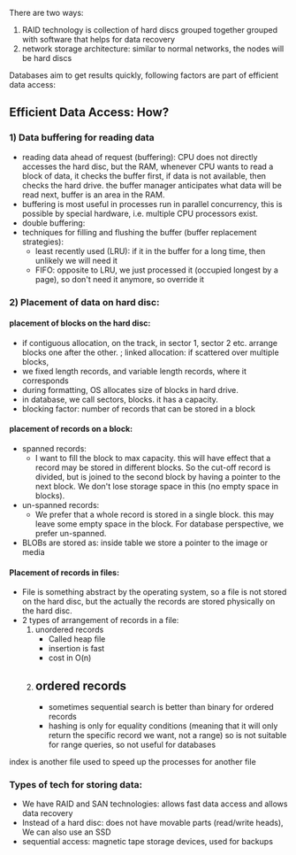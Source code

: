 There are two ways:
1) RAID technology is collection of hard discs grouped together grouped with software that helps for data recovery
2) network storage architecture: similar to normal networks, the nodes will be hard discs

Databases aim to get results quickly, following factors are part of efficient data access:
## Efficient Data Access: How?
### 1) Data buffering for reading data
-  reading data ahead of request (buffering): CPU does not directly accesses the hard disc, but the RAM, whenever CPU wants to read a block of data, it checks the buffer first, if data is not available, then checks the hard drive. the buffer manager anticipates what data will be read next, buffer is an area in the RAM.
- buffering is most useful in processes run in parallel concurrency, this is possible by special hardware, i.e. multiple CPU processors exist.
- double buffering: 
- techniques for filling and flushing the buffer (buffer replacement strategies):
	- least recently used (LRU):  if it in the buffer for a long time, then unlikely we will need it
	- FIFO: opposite to LRU, we just processed it (occupied longest by a page), so don't need it anymore, so override it
### 2) Placement of data on hard disc: 
#### placement of blocks on the hard disc:
- if contiguous allocation, on the track, in sector 1, sector 2 etc. arrange blocks one after the other. ; linked allocation: if scattered over multiple blocks,
- we fixed length records, and variable length records, where it corresponds
- during formatting, OS allocates size of blocks in hard drive.
- in database, we call sectors, blocks. it has a capacity.
- blocking factor: number of records that can be stored in a block
#### placement of records on a block:
- spanned records: 
	- I want to fill the block to max capacity. this will have effect that a record may be stored in different blocks. So the cut-off record is divided, but is joined to the second block by having a pointer to the next block. We don't lose storage space in this (no empty space in blocks).
- un-spanned records: 
	- We prefer that a whole record is stored in a single block. this may leave some empty space in the block. For database perspective, we prefer un-spanned.
- BLOBs are stored as: inside table we store a pointer to the image or media
#### Placement of records in files:
- File is something abstract by the operating system, so a file is not stored on the hard disc, but the actually the records are stored physically on the hard disc.
- 2 types of arrangement of records in a file:
	1) unordered records
		- Called heap file
		- insertion is fast
		- cost in O(n)
	2) ordered records
		-  
		- sometimes sequential search is better than binary for ordered records
		- hashing is only for equality conditions (meaning that it will only return the specific record we want, not a range) so is not suitable for range queries, so not useful for databases

index is another file used to speed up the processes for another file
### Types of tech for storing data:
- We have RAID and SAN technologies: allows fast data access and allows data recovery
- Instead of a hard disc: does not have movable parts (read/write heads), We can also use an SSD
- sequential access: magnetic tape storage devices, used for backups

